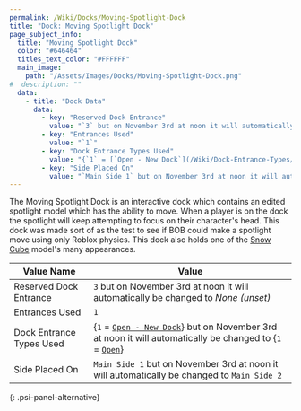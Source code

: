 ```yaml
---
permalink: /Wiki/Docks/Moving-Spotlight-Dock
title: "Dock: Moving Spotlight Dock"
page_subject_info:
  title: "Moving Spotlight Dock"
  color: "#646464"
  titles_text_color: "#FFFFFF"
  main_image:
    path: "/Assets/Images/Docks/Moving-Spotlight-Dock.png"
#  description: ""
  data:
    - title: "Dock Data"
      data:
        - key: "Reserved Dock Entrance"
          value: "`3` but on November 3rd at noon it will automatically be changed to *None (unset)*"
        - key: "Entrances Used"
          value: "`1`"
        - key: "Dock Entrance Types Used"
          value: "{`1` = [`Open - New Dock`](/Wiki/Dock-Entrance-Types/Open-New-Dock)} but on November 3rd at noon it will automatically be changed to {`1` = [`Open`](/Wiki/Dock-Entrance-Types/Open)}"
        - key: "Side Placed On"
          value: "`Main Side 1` but on November 3rd at noon it will automatically be changed to `Main Side 2`"
---
```


The Moving Spotlight Dock is an interactive dock which contains an edited spotlight model which has the ability to move. When a player is on the dock the spotlight will keep attempting to focus on their character's head. This dock was made sort of as the test to see if BOB could make a spotlight move using only Roblox physics. This dock also holds one of the [Snow Cube](/Wiki/Snow-Cubes) model's many appearances.

| Value Name               | Value |
|-|-|
| Reserved Dock Entrance   | `3` but on November 3rd at noon it will automatically be changed to *None (unset)* |
| Entrances Used           | `1` |
| Dock Entrance Types Used | {`1` = [`Open - New Dock`](/Wiki/Dock-Entrance-Types/Open-New-Dock)} but on November 3rd at noon it will automatically be changed to {`1` = [`Open`](/Wiki/Dock-Entrance-Types/Open)} |
| Side Placed On           | `Main Side 1` but on November 3rd at noon it will automatically be changed to `Main Side 2` |
{: .psi-panel-alternative}

<img class="dock-image" src="/RBAP-Wiki/Assets/Images/Docks/Moving-Spotlight-Dock.png" alt="">